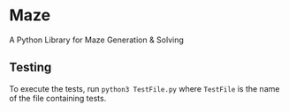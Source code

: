 # Maze
A Python Library for Maze Generation &amp; Solving

## Testing
To execute the tests, run `python3 TestFile.py` where `TestFile`
is the name of the file containing tests.
